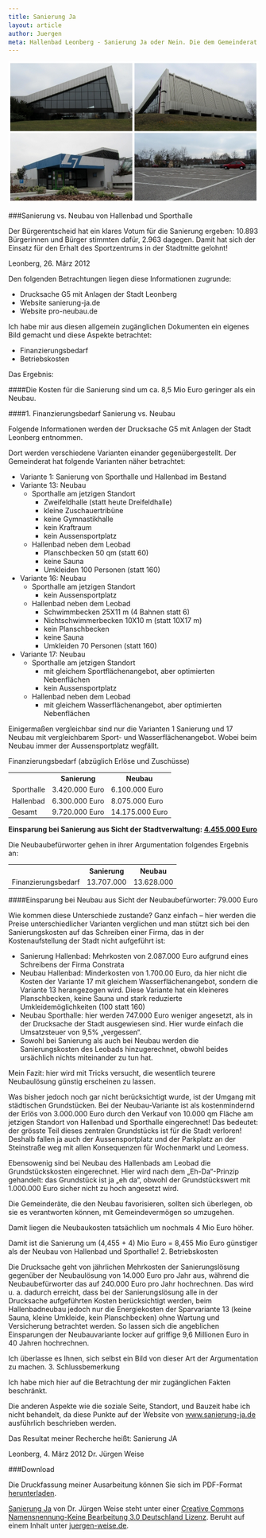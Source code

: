 ```yaml
---
title: Sanierung Ja
layout: article
author: Juergen
meta: Hallenbad Leonberg - Sanierung Ja oder Nein. Die dem Gemeinderat vorliegenden Plan-Alternativen zeigen, dass eine Sanierung in jedem Fall wirtschaftlicher ist.
---
```


![Hallenbad Leonberg](/images/content/prosanierung.jpg)

###Sanierung vs. Neubau von Hallenbad und Sporthalle

Der Bürgerentscheid hat ein klares Votum für die Sanierung ergeben: 10.893 Bürgerinnen und Bürger stimmten dafür, 2.963 dagegen. Damit hat sich der Einsatz für den Erhalt des Sportzentrums in der Stadtmitte gelohnt!

Leonberg, 26. März 2012

Den folgenden Betrachtungen liegen diese Informationen zugrunde:

* Drucksache G5 mit Anlagen der Stadt Leonberg
* Website sanierung-ja.de
* Website pro-neubau.de

Ich habe mir aus diesen allgemein zugänglichen Dokumenten ein eigenes Bild gemacht und diese Aspekte betrachtet:

* Finanzierungsbedarf
* Betriebskosten

Das Ergebnis:

####Die Kosten für die Sanierung sind um ca. 8,5 Mio Euro geringer als ein Neubau.

####1. Finanzierungsbedarf Sanierung vs. Neubau

Folgende Informationen werden der Drucksache G5 mit Anlagen der Stadt Leonberg entnommen.

Dort werden verschiedene Varianten einander gegenübergestellt. Der Gemeinderat hat folgende Varianten näher betrachtet:

<ul>

<li>Variante 1: Sanierung von Sporthalle und Hallenbad im Bestand</li>
<li>Variante 13: Neubau


<ul>
<li>Sporthalle am jetzigen Standort
  <ul>
  <li>Zweifeldhalle (statt heute Dreifeldhalle)</li>
  <li>kleine Zuschauertribüne</li>
  <li>keine Gymnastikhalle</li>
  <li>kein Kraftraum</li>
  <li>kein Aussensportplatz</li>
  </ul>

</li>


<li>Hallenbad neben dem Leobad
  <ul>
  <li>Planschbecken 50 qm (statt 60)</li>
  <li>keine Sauna</li>
  <li>Umkleiden 100 Personen (statt 160)</li>
  </ul>
</li>
</ul>
</li>

<li>Variante 16: Neubau
<ul>
  <li>Sporthalle am jetzigen Standort
  <ul>
  <li>kein Aussensportplatz</li>
  </ul>
</li>
  <li>Hallenbad neben dem Leobad
  <ul>
  <li>Schwimmbecken 25X11 m (4 Bahnen statt 6)</li>
  <li>Nichtschwimmerbecken 10X10 m (statt 10X17 m)</li>
  <li>kein Planschbecken</li>
  <li>keine Sauna</li>
  <li>Umkleiden 70 Personen (statt 160)</li>
  </ul>
</li>
</ul>
</li>



<li>Variante 17: Neubau
  <ul>
  <li>Sporthalle am jetzigen Standort
  <ul>
  <li>mit gleichem Sportflächenangebot, aber optimierten Nebenflächen</li>
  <li>kein Aussensportplatz</li>
  </ul>
</li>
  <li>Hallenbad neben dem Leobad
  <ul>
  <li>mit gleichem Wasserflächenangebot, aber optimierten Nebenflächen</li>
  </ul>

</li>
</ul>
</li>
</ul>

Einigermaßen vergleichbar sind nur die Varianten 1 Sanierung und 17 Neubau mit vergleichbarem Sport- und Wasserflächenangebot. Wobei beim Neubau immer der Aussensportplatz wegfällt.

Finanzierungsbedarf (abzüglich Erlöse und Zuschüsse)
<table>
<tbody>
<tr>
<th></th>
<th>Sanierung</th>
<th>Neubau</th>
</tr>
<tr>
<td>Sporthalle</td>
<td>3.420.000 Euro</td>
<td>6.100.000 Euro</td>
</tr>
<tr>
<td>Hallenbad</td>
<td>6.300.000 Euro</td>
<td>8.075.000 Euro</td>
</tr>
<tr>
<td>Gesamt</td>
<td>9.720.000 Euro</td>
<td>14.175.000 Euro</td>
</tr>
</tbody>
</table>
<strong>Einsparung bei Sanierung aus Sicht der Stadtverwaltung: <span style="text-decoration: underline;">4.455.000 Euro </span></strong>

Die Neubaubefürworter gehen in ihrer Argumentation folgendes Ergebnis an:
<table>
<tbody>
<tr>
<th></th>
<th>Sanierung</th>
<th>Neubau</th>
</tr>
<tr>
<td>Finanzierungsbedarf</td>
<td>13.707.000</td>
<td>13.628.000</td>
</tr>
</tbody>
</table>

####Einsparung bei Neubau aus Sicht der Neubaubefürworter: 79.000 Euro

Wie kommen diese Unterschiede zustande? Ganz einfach – hier werden die Preise unterschiedlicher Varianten verglichen und man stützt sich bei den Sanierungskosten auf das Schreiben einer Firma, das in der Kostenaufstellung der Stadt nicht aufgeführt ist:

+ Sanierung Hallenbad: Mehrkosten von 2.087.000 Euro aufgrund eines Schreibens der Firma Constrata
+ Neubau Hallenbad: Minderkosten von 1.700.00 Euro, da hier nicht die Kosten der Variante 17 mit gleichem Wasserflächenangebot, sondern die Variante 13 herangezogen wird. Diese Variante hat ein kleineres Planschbecken, keine Sauna und stark reduzierte Umkleidemöglichkeiten (100 statt 160)
+ Neubau Sporthalle: hier werden 747.000 Euro weniger angesetzt, als in der Drucksache der Stadt ausgewiesen sind. Hier wurde einfach die Umsatzsteuer von 9,5% „vergessen“.
+ Sowohl bei Sanierung als auch bei Neubau werden die Sanierungskosten des Leobads hinzugerechnet, obwohl beides ursächlich nichts miteinander zu tun hat.

Mein Fazit: hier wird mit Tricks versucht, die wesentlich teurere Neubaulösung günstig erscheinen zu lassen.

Was bisher jedoch noch gar nicht berücksichtigt wurde, ist der Umgang mit städtischen Grundstücken. Bei der Neubau-Variante ist als kostenmindernd der Erlös von 3.000.000 Euro durch den Verkauf von 10.000 qm Fläche am jetzigen Standort von Hallenbad und Sporthalle eingerechnet! Das bedeutet: der grösste Teil dieses zentralen Grundstücks ist für die Stadt verloren! Deshalb fallen ja auch der Aussensportplatz und der Parkplatz an der Steinstraße weg mit allen Konsequenzen für Wochenmarkt und Leomess.

Ebensowenig sind bei Neubau des Hallenbads am Leobad die Grundstückskosten eingerechnet. Hier wird nach dem „Eh-Da“-Prinzip gehandelt: das Grundstück ist ja „eh da“, obwohl der Grundstückswert mit 1.000.000 Euro sicher nicht zu hoch angesetzt wird.

Die Gemeinderäte, die den Neubau favorisieren, sollten sich überlegen, ob sie es verantworten können, mit Gemeindevermögen so umzugehen.

Damit liegen die Neubaukosten tatsächlich um nochmals 4 Mio Euro höher.

Damit ist die Sanierung um (4,455 + 4) Mio Euro = 8,455 Mio Euro günstiger als der Neubau von Hallenbad und Sporthalle!
2. Betriebskosten

Die Drucksache geht von jährlichen Mehrkosten der Sanierungslösung gegenüber der Neubaulösung von 14.000 Euro pro Jahr aus, während die Neubaubefürworter das auf 240.000 Euro pro Jahr hochrechnen. Das wird u. a. dadurch erreicht, dass bei der Sanierungslösung alle in der Drucksache aufgeführten Kosten berücksichtigt werden, beim Hallenbadneubau jedoch nur die Energiekosten der Sparvariante 13 (keine Sauna, kleine Umkleide, kein Planschbecken) ohne Wartung und Versicherung betrachtet werden. So lassen sich die angeblichen Einsparungen der Neubauvariante locker auf griffige 9,6 Millionen Euro in 40 Jahren hochrechnen.

Ich überlasse es Ihnen, sich selbst ein Bild von dieser Art der Argumentation zu machen.
3. Schlussbemerkung

Ich habe mich hier auf die Betrachtung der mir zugänglichen Fakten beschränkt.

Die anderen Aspekte wie die soziale Seite, Standort, und Bauzeit habe ich nicht behandelt, da diese Punkte auf der Website von www.sanierung-ja.de ausführlich beschrieben werden.

Das Resultat meiner Recherche heißt: Sanierung JA

Leonberg, 4. März 2012
Dr. Jürgen Weise

###Download

Die Druckfassung meiner Ausarbeitung können Sie sich im PDF-Format <a href="/pdf/sanierung-ja.pdf">herunterladen</a>.

[Sanierung Ja](http://juergen-weise.de/sanierung-ja-leonberg/) von Dr. Jürgen Weise steht unter einer [Creative Commons Namensnennung-Keine Bearbeitung 3.0 Deutschland Lizenz](https://creativecommons.org/licenses/by-nd/3.0/de/).
Beruht auf einem Inhalt unter [juergen-weise.de](http://juergen-weise.de/).


 
